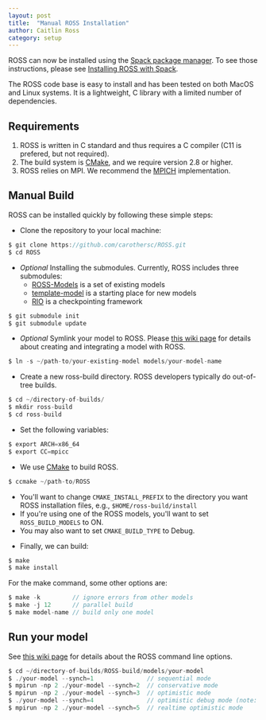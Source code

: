 ```yaml
---
layout: post
title:  "Manual ROSS Installation"
author: Caitlin Ross
category: setup
---
```


ROSS can now be installed using the [Spack package manager](https://spack.io/).
To see those instructions, please see [Installing ROSS with Spack](spack.html).

The ROSS code base is easy to install and has been tested on both MacOS and Linux systems.
It is a lightweight, C library with a limited number of dependencies.

## Requirements

1. ROSS is written in C standard and thus requires a C compiler (C11 is prefered, but not required).
2. The build system is [CMake](www.cmake.org), and we require version 2.8 or higher.
3. ROSS relies on MPI. We recommend the [MPICH](www.mpich.org) implementation.

## Manual Build 

ROSS can be installed quickly by following these simple steps:

- Clone the repository to your local machine:

```C
$ git clone https://github.com/carothersc/ROSS.git
$ cd ROSS
```

- *Optional* Installing the submodules. Currently, ROSS includes three submodules:
  - [ROSS-Models](http://github.com/carothersc/ROSS-Models) is a set of existing models
  - [template-model](http://github.com/nmcglohon/template-model) is a starting place for new models
  - [RIO](http://github.com/gonsie/RIO) is a checkpointing framework

```C
$ git submodule init
$ git submodule update
```

- *Optional* Symlink your model to ROSS.
Please [this wiki page](https://github.com/carothersc/ROSS/wiki/Constructing-the-Model) for details about creating and integrating a model with ROSS.

```C
$ ln -s ~/path-to/your-existing-model models/your-model-name
```


- Create a new ross-build directory. ROSS developers typically do out-of-tree builds.

```C
$ cd ~/directory-of-builds/
$ mkdir ross-build
$ cd ross-build
```

- Set the following variables:

```C
$ export ARCH=x86_64
$ export CC=mpicc
```

- We use [CMake](www.cmake.org) to build ROSS. <br/>
```C
$ ccmake ~/path-to/ROSS
```
  * You'll want to change `CMAKE_INSTALL_PREFIX` to the directory you want ROSS installation files, e.g., `$HOME/ross-build/install`
  * If you're using one of the ROSS models, you'll want to set `ROSS_BUILD_MODELS` to ON.
  * You may also want to set `CMAKE_BUILD_TYPE` to Debug.

- Finally, we can build:

```C
$ make
$ make install
```

For the make command, some other options are:

```C
$ make -k         // ignore errors from other models
$ make -j 12      // parallel build
$ make model-name // build only one model
```

## Run your model

See [this wiki page](https://github.com/carothersc/ROSS/wiki/Running-the-Simulator) for details about the ROSS command line options.

```C
$ cd ~/directory-of-builds/ROSS-build/models/your-model
$ ./your-model --synch=1               // sequential mode
$ mpirun -np 2 ./your-model --synch=2  // conservative mode
$ mpirun -np 2 ./your-model --synch=3  // optimistic mode
$ ./your-model --synch=4               // optimistic debug mode (note: not a parallel execution!)
$ mpirun -np 2 ./your-model --synch=5  // realtime optimistic mode
```
